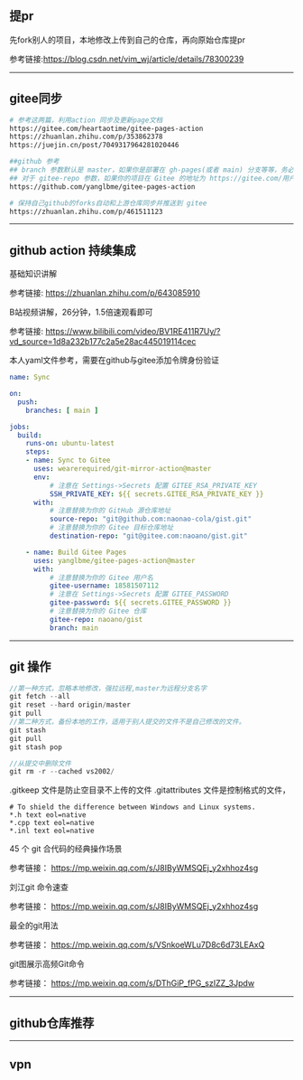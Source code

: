 ﻿
## 提pr
先fork别人的项目，本地修改上传到自己的仓库，再向原始仓库提pr

参考链接:https://blog.csdn.net/vim_wj/article/details/78300239


---
## gitee同步
```bash
# 参考这两篇，利用action 同步及更新page文档
https://gitee.com/heartaotime/gitee-pages-action
https://zhuanlan.zhihu.com/p/353862378
https://juejin.cn/post/7049317964281020446

##github 参考
## branch 参数默认是 master，如果你是部署在 gh-pages(或者 main) 分支等等，务必指定 branch: gh-pages(或者 branch: main)。
## 对于 gitee-repo 参数，如果你的项目在 Gitee 的地址为 https://gitee.com/用户名/xxx ，那么 gitee-repo 就填写为 用户名/xxx
https://github.com/yanglbme/gitee-pages-action

# 保持自己github的forks自动和上游仓库同步并推送到 gitee
https://zhuanlan.zhihu.com/p/461511123

```

---
## github action 持续集成

基础知识讲解

参考链接: https://zhuanlan.zhihu.com/p/643085910

B站视频讲解，26分钟，1.5倍速观看即可

参考链接: https://www.bilibili.com/video/BV1RE411R7Uy/?vd_source=1d8a232b177c2a5e28ac445019114cec

本人yaml文件参考，需要在github与gitee添加令牌身份验证
```yaml
name: Sync

on:
  push:
    branches: [ main ]

jobs:
  build:
    runs-on: ubuntu-latest
    steps:
    - name: Sync to Gitee
      uses: wearerequired/git-mirror-action@master
      env:
          # 注意在 Settings->Secrets 配置 GITEE_RSA_PRIVATE_KEY
          SSH_PRIVATE_KEY: ${{ secrets.GITEE_RSA_PRIVATE_KEY }}
      with:
          # 注意替换为你的 GitHub 源仓库地址
          source-repo: "git@github.com:naonao-cola/gist.git"
          # 注意替换为你的 Gitee 目标仓库地址
          destination-repo: "git@gitee.com:naoano/gist.git"

    - name: Build Gitee Pages
      uses: yanglbme/gitee-pages-action@master
      with:
          # 注意替换为你的 Gitee 用户名
          gitee-username: 18581507112
          # 注意在 Settings->Secrets 配置 GITEE_PASSWORD
          gitee-password: ${{ secrets.GITEE_PASSWORD }}
          # 注意替换为你的 Gitee 仓库
          gitee-repo: naoano/gist
          branch: main
```

---
## git 操作
```cpp
//第一种方式，忽略本地修改，强拉远程,master为远程分支名字
git fetch --all
git reset --hard origin/master
git pull
//第二种方式，备份本地的工作，适用于别人提交的文件不是自己修改的文件。
git stash
git pull
git stash pop

//从提交中删除文件
git rm -r --cached vs2002/
```

.gitkeep 文件是防止空目录不上传的文件
.gitattributes 文件是控制格式的文件，
```gitignore
# To shield the difference between Windows and Linux systems.
*.h text eol=native
*.cpp text eol=native
*.inl text eol=native
```

45 个 git 合代码的经典操作场景

参考链接： https://mp.weixin.qq.com/s/J8IByWMSQEj_y2xhhoz4sg

刘江git 命令速查

参考链接： https://mp.weixin.qq.com/s/J8IByWMSQEj_y2xhhoz4sg

最全的git用法

参考链接： https://mp.weixin.qq.com/s/VSnkoeWLu7D8c6d73LEAxQ

git图展示高频Git命令

参考链接： https://mp.weixin.qq.com/s/DThGiP_fPG_szIZZ_3Jpdw

---
## github仓库推荐

---
## vpn
